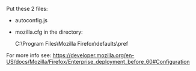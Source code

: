 Put these 2 files:
* autoconfig.js
* mozilla.cfg
in the directory:

    C:\Program Files\Mozilla Firefox\defaults\pref


For more info see: https://developer.mozilla.org/en-US/docs/Mozilla/Firefox/Enterprise_deployment_before_60#Configuration
